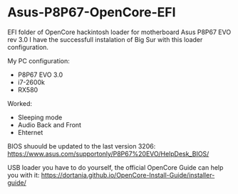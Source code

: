# Asus-P8P67-OpenCore-EFI
EFI folder of OpenCore hackintosh loader for motherboard Asus P8P67 EVO rev 3.0
I have the successfull instalation of Big Sur with this loader configuration.

My PC configuration:
- P8P67 EVO 3.0
- i7-2600k
- RX580

Worked: 
- Sleeping mode
- Audio Back and Front
- Ehternet

BIOS shuould be updated to the last version 3206: https://www.asus.com/supportonly/P8P67%20EVO/HelpDesk_BIOS/

USB loader you have to do yourself, the official OpenCore Guide can help you with it: https://dortania.github.io/OpenCore-Install-Guide/installer-guide/
